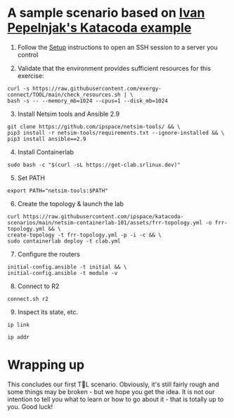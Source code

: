 # A sample scenario based on [Ivan Pepelnjak's Katacoda example](https://katacoda.com/ipspace/scenarios/netsim-containerlab-101)

1. Follow the [Setup](https://github.com/exergy-connect/TOOL/wiki/Setup) instructions to open an SSH session to a server you control

2. Validate that the environment provides sufficient resources for this exercise:
```
curl -s https://raw.githubusercontent.com/exergy-connect/TOOL/main/check_resources.sh | \
bash -s -- --memory_mb=1024 --cpus=1 --disk_mb=1024
```
3. Install Netsim tools and Ansible 2.9
```
git clone https://github.com/ipspace/netsim-tools/ && \
pip3 install -r netsim-tools/requirements.txt --ignore-installed && \
pip3 install ansible==2.9
```

4. Install Containerlab
```
sudo bash -c "$(curl -sL https://get-clab.srlinux.dev)"
```

5. Set PATH
```
export PATH="netsim-tools:$PATH"
```

6. Create the topology & launch the lab
```
curl https://raw.githubusercontent.com/ipspace/katacoda-scenarios/main/netsim-containerlab-101/assets/frr-topology.yml -o frr-topology.yml && \
create-topology -t frr-topology.yml -p -i -c && \
sudo containerlab deploy -t clab.yml
```

7. Configure the routers
```
initial-config.ansible -t initial && \
initial-config.ansible -t module -v
```

8. Connect to R2
```
connect.sh r2
```

9. Inspect its state, etc.
```
ip link
```
```
ip addr
```

# Wrapping up
This concludes our first T👀L scenario. Obviously, it's still fairly rough and some things may be broken - but we hope you get the idea.
It is not our intention to tell you what to learn or how to go about it - that is totally up to you. Good luck!
